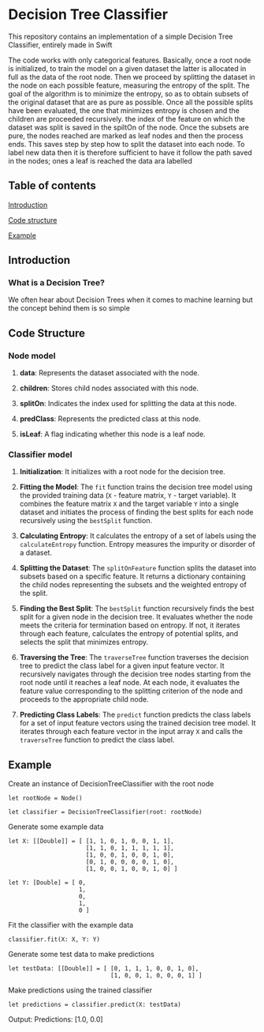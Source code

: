 # Decision Tree Classifier
This repository contains an implementation of a simple Decision Tree Classifier, entirely made in Swift

The code works with only categorical features. Basically, once a root node is initialized, to train the model on a given dataset the latter is allocated in full as the data of the root node. Then we proceed by splitting the dataset in the node on each possible feature, measuring the entropy of the split. The goal of the algorithm is to minimize the entropy, so as to obtain subsets of the original dataset that are as pure as possible. Once all the possible splits have been evaluated, the one that minimizes entropy is chosen and the children are proceeded recursively. the index of the feature on which the dataset was split is saved in the spiltOn of the node. Once the subsets are pure, the nodes reached are marked as leaf nodes and then the process ends. This saves step by step how to split the dataset into each node. To label new data then it is therefore sufficient to have it follow the path saved in the nodes; ones a leaf is reached the data ara labelled

## Table of contents
[Introduction](#introduction)

[Code structure](#code-structure)

[Example](#example)

## Introduction
### What is a Decision Tree?

We often hear about Decision Trees when it comes to machine learning but the concept behind them is so simple

## Code Structure

### Node model

1. **data**: Represents the dataset associated with the node.

2. **children**: Stores child nodes associated with this node.

3. **splitOn**: Indicates the index used for splitting the data at this node.

4. **predClass**: Represents the predicted class at this node.

5. **isLeaf**: A flag indicating whether this node is a leaf node.

### Classifier model
1. **Initialization**: It initializes with a root node for the decision tree.

2. **Fitting the Model**: The `fit` function trains the decision tree model using the provided training data (`X` - feature matrix, `Y` - target variable). It combines the feature matrix `X` and the target variable `Y` into a single dataset and initiates the process of finding the best splits for each node recursively using the `bestSplit` function.

3. **Calculating Entropy**: It calculates the entropy of a set of labels using the `calculateEntropy` function. Entropy measures the impurity or disorder of a dataset.

4. **Splitting the Dataset**: The `splitOnFeature` function splits the dataset into subsets based on a specific feature. It returns a dictionary containing the child nodes representing the subsets and the weighted entropy of the split.

5. **Finding the Best Split**: The `bestSplit` function recursively finds the best split for a given node in the decision tree. It evaluates whether the node meets the criteria for termination based on entropy. If not, it iterates through each feature, calculates the entropy of potential splits, and selects the split that minimizes entropy.

6. **Traversing the Tree**: The `traverseTree` function traverses the decision tree to predict the class label for a given input feature vector. It recursively navigates through the decision tree nodes starting from the root node until it reaches a leaf node. At each node, it evaluates the feature value corresponding to the splitting criterion of the node and proceeds to the appropriate child node.

7. **Predicting Class Labels**: The `predict` function predicts the class labels for a set of input feature vectors using the trained decision tree model. It iterates through each feature vector in the input array `X` and calls the `traverseTree` function to predict the class label.

## Example


Create an instance of DecisionTreeClassifier with the root node
```
let rootNode = Node()

let classifier = DecisionTreeClassifier(root: rootNode)
```   
Generate some example data

```
let X: [[Double]] = [ [1, 1, 0, 1, 0, 0, 1, 1],
                      [1, 1, 0, 1, 1, 1, 1, 1],
                      [1, 0, 0, 1, 0, 0, 1, 0],
                      [0, 1, 0, 0, 0, 0, 1, 0],
                      [1, 0, 0, 1, 0, 0, 1, 0] ]

let Y: [Double] = [ 0,
                    1,
                    0,
                    1,
                    0 ]
```

Fit the classifier with the example data
```
classifier.fit(X: X, Y: Y)
```
   
Generate some test data to make predictions

```
let testData: [[Double]] = [ [0, 1, 1, 1, 0, 0, 1, 0],
                             [1, 0, 0, 1, 0, 0, 0, 1] ]
```
Make predictions using the trained classifier
```
let predictions = classifier.predict(X: testData)
```

Output: Predictions: [1.0, 0.0]


